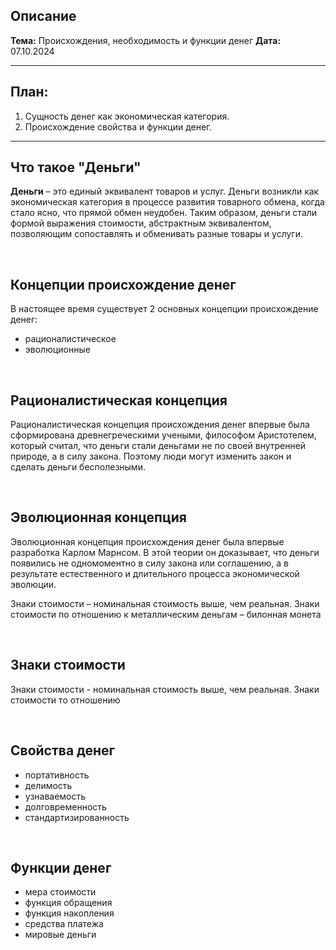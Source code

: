 ## Описание

**Тема:** Происхождения, необходимость и функции денег
**Дата:** 07.10.2024

---

## План:

1. Сущность денег как экономическая категория.
2. Происхождение свойства и функции денег.

---

## Что такое "Деньги"

**Деньги** – это единый эквивалент товаров и услуг. Деньги возникли как экономическая категория в процессе развития товарного обмена, когда стало ясно, что прямой обмен неудобен. Таким образом, деньги стали формой выражения стоимости, абстрактным эквивалентом, позволяющим сопоставлять и обменивать разные товары и услуги.

<br>

## Концепции происхождение денег

В настоящее время существует 2 основных концепции происхождение денег:

- рационалистическое
- эволюционные

<br>

## Рационалистическая концепция

Рационалистическая концепция происхождения денег впервые была сформирована древнегреческими учеными, философом Аристотелем, который считал, что деньги стали деньгами не по своей внутренней природе, а в силу закона. Поэтому люди могут изменить закон и сделать деньги бесполезными.

<br>

## Эволюционная концепция

Эволюционная концепция происхождения денег была впервые разработка Карлом Марнсом. В этой теории он доказывает, что деньги появились не одномоментно в силу закона или соглашению, а в результате естественного и длительного процесса экономической эволюции.

Знаки стоимости – номинальная стоимость выше, чем реальная. Знаки стоимости по отношению к металлическим деньгам – билонная монета

<br>

## Знаки стоимости

Знаки стоимости - номинальная стоимость выше, чем реальная. Знаки стоимости то отношению 

<br>

## Свойства денег

- портативность
- делимость
- узнаваемость
- долговременность
- стандартизированность

<br>

## Функции денег

- мера стоимости
- функция обращения
- функция накопления
- средства платежа
- мировые деньги
